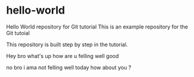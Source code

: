 # hello-world
Hello World repository for Git tutorial
This is an example repository for the Git tutoial 

This repository is built step by step in the tutorial.

Hey bro what's up how are u felling well good

no bro i ama not felling well today how about you ?

